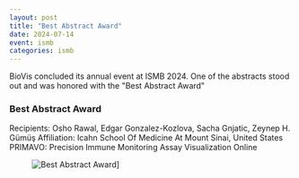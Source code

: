```yaml
---
layout: post
title: "Best Abstract Award"
date: 2024-07-14
event: ismb
categories: ismb
---
```


BioVis concluded its annual event at ISMB 2024. One of the abstracts stood out and was honored with the "Best Abstract Award"

### Best Abstract Award

Recipients: Osho Rawal, Edgar Gonzalez-Kozlova, Sacha Gnjatic, Zeynep H. Gümüş
Affiliation: Icahn School Of Medicine At Mount Sinai, United States
PRIMAVO: Precision Immune Monitoring Assay Visualization Online

<figure>
    <img alt="Best Abstract Award]" src="{{ site.baseurl }}/images/awards/biovis2024-best-abstract.jpg">
</figure>
